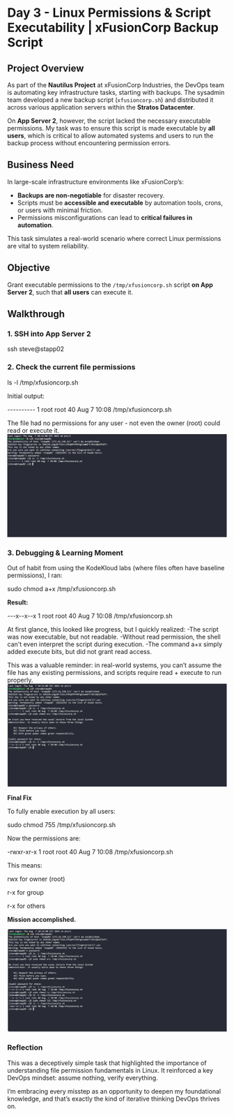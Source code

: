 # Day 3 - Linux Permissions & Script Executability | xFusionCorp Backup Script

## Project Overview
As part of the **Nautilus Project** at xFusionCorp Industries, the DevOps team is automating key infrastructure tasks, starting with backups. The sysadmin team developed a new backup script (`xfusioncorp.sh`) and distributed it across various application servers within the **Stratos Datacenter**.

On **App Server 2**, however, the script lacked the necessary executable permissions. My task was to ensure this script is made executable by **all users**, which is critical to allow automated systems and users to run the backup process without encountering permission errors.

## Business Need

In large-scale infrastructure environments like xFusionCorp’s:

- **Backups are non-negotiable** for disaster recovery.
- Scripts must be **accessible and executable** by automation tools, crons, or users with minimal friction.
- Permissions misconfigurations can lead to **critical failures in automation**.

This task simulates a real-world scenario where correct Linux permissions are vital to system reliability.

## Objective

Grant executable permissions to the `/tmp/xfusioncorp.sh` script **on App Server 2**, such that **all users** can execute it.

## Walkthrough

### 1. SSH into App Server 2
ssh steve@stapp02

### 2. Check the current file permissions
ls -l /tmp/xfusioncorp.sh

Initial output:

---------- 1 root root 40 Aug  7 10:08 /tmp/xfusioncorp.sh

The file had no permissions for any user - not even the owner (root) could read or execute it.
![Initial Permission](screenshots/initial-permission-state.png)

### 3. Debugging & Learning Moment
Out of habit from using the KodeKloud labs (where files often have baseline permissions), I ran:

sudo chmod a+x /tmp/xfusioncorp.sh

**Result:**

---x--x--x 1 root root 40 Aug  7 10:08 /tmp/xfusioncorp.sh

At first glance, this looked like progress, but I quickly realized:
-The script was now executable, but not readable.
-Without read permission, the shell can't even interpret the script during execution.
-The command a+x simply added execute bits, but did not grant read access.

This was a valuable reminder: in real-world systems, you can’t assume the file has any existing permissions, and scripts require read + execute to run properly.
![Initial error](screenshots/initial-error.png)

**Final Fix**

To fully enable execution by all users:

sudo chmod 755 /tmp/xfusioncorp.sh

Now the permissions are:

-rwxr-xr-x 1 root root 40 Aug  7 10:08 /tmp/xfusioncorp.sh

This means:

rwx for owner (root)

r-x for group

r-x for others

**Mission accomplished.**

![Final permission](screenshots/final-permission-state.png)

### Reflection
This was a deceptively simple task that highlighted the importance of understanding file permission fundamentals in Linux. It reinforced a key DevOps mindset: assume nothing, verify everything.

I’m embracing every misstep as an opportunity to deepen my foundational knowledge, and that’s exactly the kind of iterative thinking DevOps thrives on.
